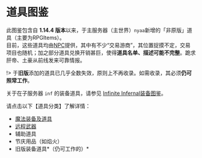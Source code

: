 # 道具图鉴

此图鉴包含自 **1.14.4 版本**以来，于主服务器（主世界）`nyaa`新增的「非原版」道具（主要为RPGItems）。  
目前，这些道具均由[NPC](space/npc)提供，其中有不少“交易游商”，其位置捉摸不定，交易项目也随机；加之部分道具兑换开销甚巨，使得**道具名单、描述可能不完整**。跪求肝帝、土豪从前线发来可靠情报。

!> 于**旧版**添加的道具已几乎全数失效，原则上不再收录。如需收录，其必须**仍可照常工作**。

关于在子服务器 `inf` 的装备道具，请参见 [Infinite Infernal装备图鉴](inf/items)。

请点击以下【道具分类】了解详情：

- [魔法装备及道具](space/items/magic.md)
- [远程武器](space/items/remote-weapons.md)
- 辅助道具
- 节庆用品（如焰火）
- 旧版装备道具*（仍可工作的）*